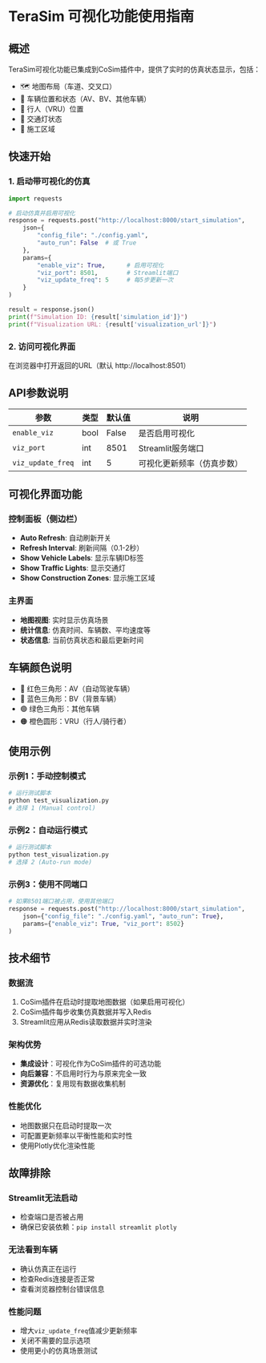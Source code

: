 # TeraSim 可视化功能使用指南

## 概述

TeraSim可视化功能已集成到CoSim插件中，提供了实时的仿真状态显示，包括：
- 🗺️ 地图布局（车道、交叉口）
- 🚗 车辆位置和状态（AV、BV、其他车辆）
- 🚶 行人（VRU）位置
- 🚦 交通灯状态
- 🚧 施工区域

## 快速开始

### 1. 启动带可视化的仿真

```python
import requests

# 启动仿真并启用可视化
response = requests.post("http://localhost:8000/start_simulation", 
    json={
        "config_file": "./config.yaml",
        "auto_run": False  # 或 True
    }, 
    params={
        "enable_viz": True,      # 启用可视化
        "viz_port": 8501,        # Streamlit端口
        "viz_update_freq": 5     # 每5步更新一次
    }
)

result = response.json()
print(f"Simulation ID: {result['simulation_id']}")
print(f"Visualization URL: {result['visualization_url']}")
```

### 2. 访问可视化界面

在浏览器中打开返回的URL（默认 http://localhost:8501）

## API参数说明

| 参数 | 类型 | 默认值 | 说明 |
|------|------|--------|------|
| `enable_viz` | bool | False | 是否启用可视化 |
| `viz_port` | int | 8501 | Streamlit服务端口 |
| `viz_update_freq` | int | 5 | 可视化更新频率（仿真步数） |

## 可视化界面功能

### 控制面板（侧边栏）
- **Auto Refresh**: 自动刷新开关
- **Refresh Interval**: 刷新间隔（0.1-2秒）
- **Show Vehicle Labels**: 显示车辆ID标签
- **Show Traffic Lights**: 显示交通灯
- **Show Construction Zones**: 显示施工区域

### 主界面
- **地图视图**: 实时显示仿真场景
- **统计信息**: 仿真时间、车辆数、平均速度等
- **状态信息**: 当前仿真状态和最后更新时间

## 车辆颜色说明
- 🔴 红色三角形：AV（自动驾驶车辆）
- 🔵 蓝色三角形：BV（背景车辆）
- 🟢 绿色三角形：其他车辆
- 🟠 橙色圆形：VRU（行人/骑行者）

## 使用示例

### 示例1：手动控制模式
```bash
# 运行测试脚本
python test_visualization.py
# 选择 1 (Manual control)
```

### 示例2：自动运行模式
```bash
# 运行测试脚本
python test_visualization.py
# 选择 2 (Auto-run mode)
```

### 示例3：使用不同端口
```python
# 如果8501端口被占用，使用其他端口
response = requests.post("http://localhost:8000/start_simulation", 
    json={"config_file": "./config.yaml", "auto_run": True}, 
    params={"enable_viz": True, "viz_port": 8502}
)
```

## 技术细节

### 数据流
1. CoSim插件在启动时提取地图数据（如果启用可视化）
2. CoSim插件每步收集仿真数据并写入Redis
3. Streamlit应用从Redis读取数据并实时渲染

### 架构优势
- **集成设计**：可视化作为CoSim插件的可选功能
- **向后兼容**：不启用时行为与原来完全一致
- **资源优化**：复用现有数据收集机制

### 性能优化
- 地图数据只在启动时提取一次
- 可配置更新频率以平衡性能和实时性
- 使用Plotly优化渲染性能

## 故障排除

### Streamlit无法启动
- 检查端口是否被占用
- 确保已安装依赖：`pip install streamlit plotly`

### 无法看到车辆
- 确认仿真正在运行
- 检查Redis连接是否正常
- 查看浏览器控制台错误信息

### 性能问题
- 增大`viz_update_freq`值减少更新频率
- 关闭不需要的显示选项
- 使用更小的仿真场景测试